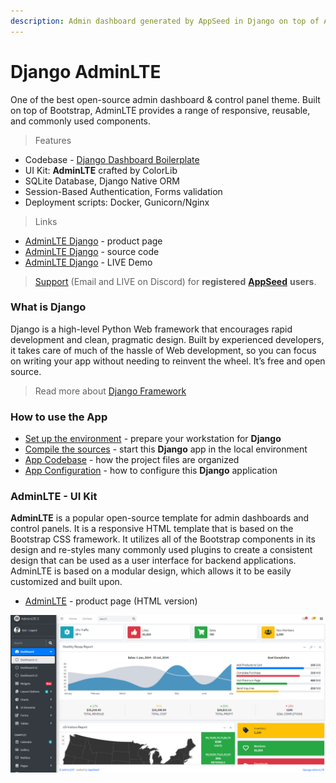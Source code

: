```yaml
---
description: Admin dashboard generated by AppSeed in Django on top of AdminLTE Dashboard.
---
```


# Django AdminLTE

One of the best open-source admin dashboard & control panel theme. Built on top of Bootstrap, AdminLTE provides a range of responsive, reusable, and commonly used components.

> Features

* Codebase - [Django Dashboard Boilerplate](../../boilerplate-code/django-dashboard.md)
* UI Kit: **AdminLTE** crafted by ColorLib
* SQLite Database, Django Native ORM
* Session-Based Authentication, Forms validation
* Deployment scripts: Docker, Gunicorn/Nginx&#x20;

> Links

* [AdminLTE Django](https://appseed.us/admin-dashboards/django-dashboard-adminlte) - product page
* [AdminLTE Django](https://github.com/app-generator/django-dashboard-adminlte) - source code
* [AdminLTE Django](https://adminlte-django.appseed-srv1.com) - LIVE Demo&#x20;

> [Support](https://appseed.us/support) (Email and LIVE on Discord) for **registered** [**AppSeed**](https://appseed.us) **users**.

###

### What is Django

Django is a high-level Python Web framework that encourages rapid development and clean, pragmatic design. Built by experienced developers, it takes care of much of the hassle of Web development, so you can focus on writing your app without needing to reinvent the wheel. It’s free and open source.

> Read more about [Django Framework](../../content/what-is/django.md)



### How to use the App

* [Set up the environment](../../boilerplate-code/django-dashboard.md#environment-1) - prepare your workstation for **Django**
* [Compile the sources](../../boilerplate-code/django-dashboard.md#build-the-app-1) - start this **Django** app in the local environment
* [App Codebase](../../boilerplate-code/django-dashboard.md#app-codebase) - how the project files are organized
* [App Configuration](../../boilerplate-code/django-dashboard.md#app-configuration) - how to configure this **Django** application



### AdminLTE - UI Kit

**AdminLTE** is a popular open-source template for admin dashboards and control panels. It is a responsive HTML template that is based on the Bootstrap CSS framework. It utilizes all of the Bootstrap components in its design and re-styles many commonly used plugins to create a consistent design that can be used as a user interface for backend applications. AdminLTE is based on a modular design, which allows it to be easily customized and built upon.

* [AdminLTE](https://adminlte.io) - product page (HTML version)

![AdminLTE - Open-source Bootstrap Template.](../../.gitbook/assets/adminlte-dashboard-cover.png)
